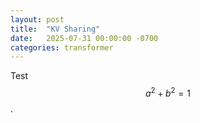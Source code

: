 ```yaml
---
layout: post
title:  "KV Sharing"
date:   2025-07-31 00:00:00 -0700
categories: transformer
---
```

Test $$a^2 + b^2 = 1$$.

